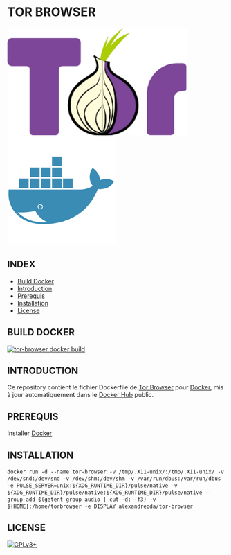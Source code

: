 # TOR BROWSER

![tor-browser](https://raw.githubusercontent.com/oda-alexandre/tor-browser/master/logo-tor-browser.png) ![docker](https://raw.githubusercontent.com/oda-alexandre/tor-browser/master/logo-docker.png)


## INDEX

- [Build Docker](#BUILD)
- [Introduction](#INTRODUCTION)
- [Prerequis](#PREREQUIS)
- [Installation](#INSTALLATION)
- [License](#LICENSE)


## BUILD DOCKER

[![tor-browser docker build](https://img.shields.io/docker/build/alexandreoda/tor-browser.svg)](https://hub.docker.com/r/alexandreoda/tor-browser)


## INTRODUCTION

Ce repository contient le fichier Dockerfile de [Tor Browser](https://www.torproject.org/projects/torbrowser.html.en) pour [Docker](https://www.docker.com), mis à jour automatiquement dans le [Docker Hub](https://hub.docker.com/r/alexandreoda/tor-browser/) public.


## PREREQUIS

Installer [Docker](https://www.docker.com)


## INSTALLATION

```
docker run -d --name tor-browser -v /tmp/.X11-unix/:/tmp/.X11-unix/ -v /dev/snd:/dev/snd -v /dev/shm:/dev/shm -v /var/run/dbus:/var/run/dbus -e PULSE_SERVER=unix:${XDG_RUNTIME_DIR}/pulse/native -v ${XDG_RUNTIME_DIR}/pulse/native:${XDG_RUNTIME_DIR}/pulse/native --group-add $(getent group audio | cut -d: -f3) -v ${HOME}:/home/torbrowser -e DISPLAY alexandreoda/tor-browser
```

## LICENSE

[![GPLv3+](http://gplv3.fsf.org/gplv3-127x51.png)](https://github.com/oda-alexandre/tor-browser/blob/master/LICENSE)
